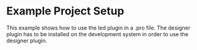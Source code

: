 # Example Project Setup

This example shows how to use the led plugin in a .pro file.
The designer plugin has to be installed on the development system in order to use the designer plugin.
